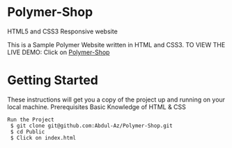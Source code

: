 # Polymer-Shop
HTML5 and CSS3 Responsive website

This is a Sample Polymer Website written in HTML and CSS3.
TO VIEW THE LIVE DEMO: Click on [Polymer-Shop](https://polymer-shop-az.firebaseapp.com/)

# Getting Started
These instructions will get you a copy of the project up and running on your local machine.
Prerequisites
Basic Knowledge of HTML & CSS
```
Run the Project
 $ git clone git@github.com:Abdul-Az/Polymer-Shop.git
 $ cd Public
 $ Click on index.html
 ```
